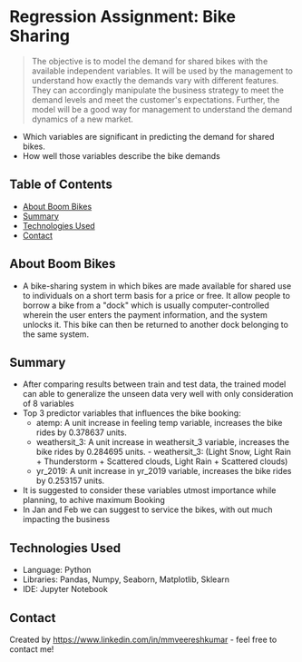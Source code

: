 # Regression Assignment: Bike Sharing

>The objective is to model the demand for shared bikes
with the available independent variables. It will be used by the management
to understand how exactly the demands vary with different features. They can
accordingly manipulate the business strategy to meet the demand levels and
meet the customer's expectations. Further, the model will be a good way for
management to understand the demand dynamics of a new market. 
- Which variables are significant in predicting the demand for shared bikes.
- How well those variables describe the bike demands


## Table of Contents
* [About Boom Bikes](#about-boom-bikes)
* [Summary](#summary)
* [Technologies Used](#technologies-used)
* [Contact](#contact)


<!-- You can include any other section that is pertinent to your problem -->

## About Boom Bikes
- A bike-sharing system in which bikes are made available for shared use to individuals on a short term basis
for a price or free. It allow people to borrow a bike from a "dock" which is usually computer-controlled
wherein the user enters the payment information, and the system unlocks it. This bike can then be returned
to another dock belonging to the same system.

<!-- You don't have to answer all the questions - just the ones relevant to your project. -->

## Summary
- After comparing results between train and test data, the trained model can able to generalize the unseen data very well with only consideration of 8 variables
- Top 3 predictor variables that influences the bike booking:
  - atemp: A unit increase in feeling temp variable, increases the bike rides by 0.378637 units.
  - weathersit_3: A unit increase in weathersit_3 variable, increases the bike rides by 0.284695 units.
        - weathersit_3: (Light Snow, Light Rain + Thunderstorm + Scattered clouds, Light Rain + Scattered clouds)
  - yr_2019: A unit increase in yr_2019 variable, increases the bike rides by 0.253157 units.
- It is suggested to consider these variables utmost importance while planning, to achive maximum Booking
- In Jan and Feb we can suggest to service the bikes, with out much impacting the business

<!-- You don't have to answer all the questions - just the ones relevant to your project. -->


## Technologies Used
- Language: Python
- Libraries: Pandas, Numpy, Seaborn, Matplotlib, Sklearn
- IDE: Jupyter Notebook

<!-- As the libraries versions keep on changing, it is recommended to mention the version of library used in this project -->


## Contact
Created by https://www.linkedin.com/in/mmveereshkumar - feel free to contact me!


<!-- Optional -->
<!-- ## License -->
<!-- This project is open source and available under the [... License](). -->

<!-- You don't have to include all sections - just the one's relevant to your project -->
